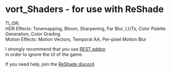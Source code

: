 # vort_Shaders - for use with ReShade

TL;DR; \
HDR Effects: Tonemapping, Bloom, Sharpening, Far Blur, LUTs, Color Palette Generation, Color Grading \
Motion Effects: Motion Vectors, Temporal AA, Per-pixel Motion Blur

I strongly recommend that you use [REST addon](https://github.com/4lex4nder/ReshadeEffectShaderToggler/releases) \
in order to ignore the UI of the game.

If you need help, join the [ReShade discord](https://discord.com/invite/PrwndfH)
